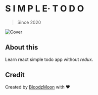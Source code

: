 
# S I M P L E· T O D O

> Since 2020

![Cover](https://github.com/bloodzmoon/simple-todoapp/blob/master/src/img/git-cover.png)  

## About this

Learn react simple todo app without *redux*.

## Credit

Created by [BloodzMoon](https://github.com/BloodzMoon/) with ❤

